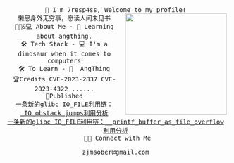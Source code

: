 <p align="center">
    <samp>
        <br>👋 I'm 7resp4ss, Welcome to my profile!
        <br>懒思身外无穷事，愿读人间未见书
        <img align='right' src="https://media.giphy.com/media/M9gbBd9nbDrOTu1Mqx/giphy.gif" width="230">
        <br>👨🏻&💻&nbsp;About Me
        -&nbsp;🌱&nbsp;Learning about angthing.
        <br>🛠 Tech Stack
        -&nbsp;💻&nbsp;I'm a dinosaur when it comes to computers
        <br>🛠 To Learn
        -&nbsp;🔧 &nbsp;AngThing
        <br>🏆Credits
        CVE-2023-2837
        CVE-2023-4322
        ......
        <br>📕Published
        <br><a href="https://www.cnblogs.com/7resp4ss/p/17486261.html" target="_blank">一条新的glibc IO_FILE利用链：_IO_obstack_jumps利用分析</a>
        <br><a href="https://bbs.kanxue.com/thread-276471.htm" target="_blank">一条新的glibc IO_FILE利用链：__printf_buffer_as_file_overflow利用分析</a>
        <br>&nbsp;🤝🏻&nbsp;Connect with Me 
        <br><br>zjmsober@gmail.com
    </samp>
</p>